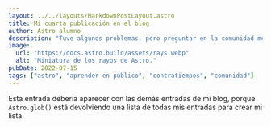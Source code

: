 ```yaml
---
layout: ../../layouts/MarkdownPostLayout.astro
title: Mi cuarta publicación en el blog
author: Astro alumno
description: "Tuve algunos problemas, pero preguntar en la comunidad me ayudó mucho."
image:
  url: "https://docs.astro.build/assets/rays.webp"
  alt: "Miniatura de los rayos de Astro."
pubDate: 2022-07-15
tags: ["astro", "aprender en público", "contratiempos", "comunidad"]
---
```


Esta entrada debería aparecer con las demás entradas de mi blog, porque `Astro.glob()` está devolviendo una lista de todas mis entradas para crear mi lista.
